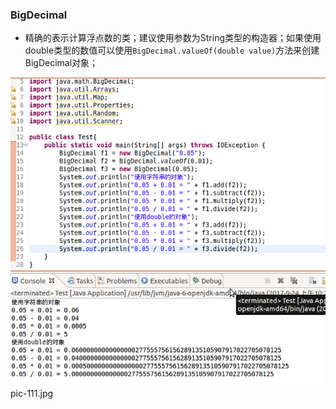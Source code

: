 ### BigDecimal
+ 精确的表示计算浮点数的类；建议使用参数为String类型的构造器；如果使用double类型的数值可以使用`BigDecimal.valueOf(double value)`方法来创建BigDecimal对象；

![image](https://github.com/ningbaoqi/Java/blob/master/gif/pic-111.jpg)  pic-111.jpg
